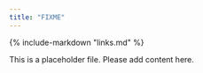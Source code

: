 ```yaml
---
title: "FIXME"
---
```


{% include-markdown "links.md" %}

This is a placeholder file. Please add content here. 
